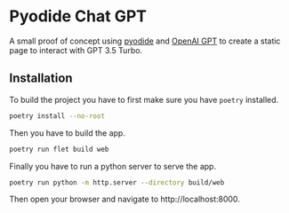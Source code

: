 # Pyodide Chat GPT

A small proof of concept using
[pyodide](https://pyodide.org/en/latest/index.html) and
[OpenAI GPT](https://platform.openai.com/docs/guides/gpt) to create a static page
to interact with GPT 3.5 Turbo.

## Installation

To build the project you have to first make sure you have `poetry` installed.

```sh
poetry install --no-root
```

Then you have to build the app.

```sh
poetry run flet build web
```

Finally you have to run a python server to serve the app.

```sh
poetry run python -m http.server --directory build/web
```

Then open your browser and navigate to http://localhost:8000.
